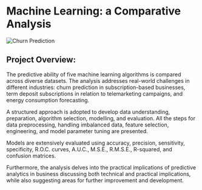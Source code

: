 # Machine Learning: a Comparative Analysis
![Churn Prediction](Images/Churn)

## Project Overview:
The predictive ability of five machine learning algorithms is compared across diverse datasets. The analysis addresses real-world challenges in different industries: churn prediction in subscription-based businesses, term deposit subscriptions in relation to telemarketing campaigns, and energy consumption forecasting.

A structured approach is adopted to develop data understanding, preparation, algorithm selection, modelling, and evaluation. All the steps for data preprocessing, handling imbalanced data, feature selection, engineering, and model parameter tuning are presented.

Models are extensively evaluated using accuracy, precision, sensitivity, specificity, R.O.C. curves, A.U.C., M.S.E., R.M.S.E., R-squared, and confusion matrices.

Furthermore, the analysis delves into the practical implications of predictive analytics in business discussing both technical and practical implications, while also suggesting areas for further improvement and development.